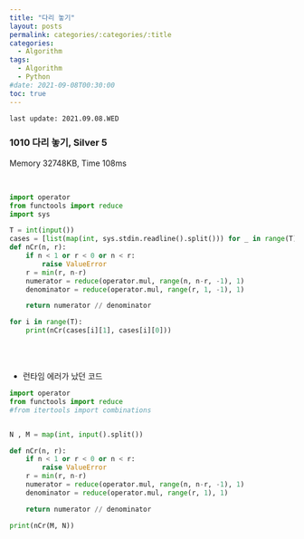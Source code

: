 ```yaml
---
title: "다리 놓기"
layout: posts
permalink: categories/:categories/:title
categories:
  - Algorithm
tags:
  - Algorithm
  - Python
#date: 2021-09-08T00:30:00
toc: true
---
```


`last update: 2021.09.08.WED` 

### 1010 다리 놓기, Silver 5
Memory 32748KB, Time 108ms

<br>


```python
import operator
from functools import reduce
import sys

T = int(input())
cases = [list(map(int, sys.stdin.readline().split())) for _ in range(T)]
def nCr(n, r):
    if n < 1 or r < 0 or n < r:
        raise ValueError
    r = min(r, n-r)
    numerator = reduce(operator.mul, range(n, n-r, -1), 1)
    denominator = reduce(operator.mul, range(r, 1, -1), 1)

    return numerator // denominator

for i in range(T):
    print(nCr(cases[i][1], cases[i][0]))
```


<br>
<br>

* 런타임 에러가 났던 코드

```python
import operator
from functools import reduce
#from itertools import combinations


N , M = map(int, input().split())

def nCr(n, r):
    if n < 1 or r < 0 or n < r:
        raise ValueError
    r = min(r, n-r)
    numerator = reduce(operator.mul, range(n, n-r, -1), 1)
    denominator = reduce(operator.mul, range(r, 1), 1)

    return numerator // denominator

print(nCr(M, N))
```